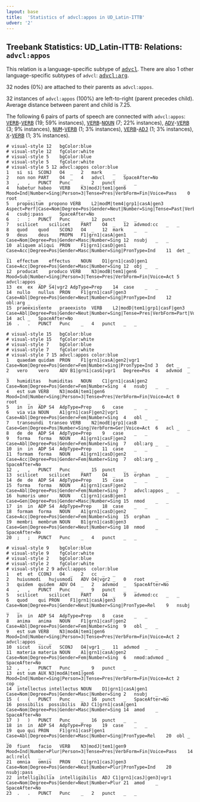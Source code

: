 ```yaml
---
layout: base
title:  'Statistics of advcl:appos in UD_Latin-ITTB'
udver: '2'
---
```


## Treebank Statistics: UD_Latin-ITTB: Relations: `advcl:appos`

This relation is a language-specific subtype of <tt><a href="la_ittb-dep-advcl.html">advcl</a></tt>.
There are also 1 other language-specific subtypes of `advcl`: <tt><a href="la_ittb-dep-advcl-arg.html">advcl:arg</a></tt>.

32 nodes (0%) are attached to their parents as `advcl:appos`.

32 instances of `advcl:appos` (100%) are left-to-right (parent precedes child).
Average distance between parent and child is 7.25.

The following 6 pairs of parts of speech are connected with `advcl:appos`: <tt><a href="la_ittb-pos-VERB.html">VERB</a></tt>-<tt><a href="la_ittb-pos-VERB.html">VERB</a></tt> (19; 59% instances), <tt><a href="la_ittb-pos-VERB.html">VERB</a></tt>-<tt><a href="la_ittb-pos-NOUN.html">NOUN</a></tt> (7; 22% instances), <tt><a href="la_ittb-pos-ADV.html">ADV</a></tt>-<tt><a href="la_ittb-pos-VERB.html">VERB</a></tt> (3; 9% instances), <tt><a href="la_ittb-pos-NUM.html">NUM</a></tt>-<tt><a href="la_ittb-pos-VERB.html">VERB</a></tt> (1; 3% instances), <tt><a href="la_ittb-pos-VERB.html">VERB</a></tt>-<tt><a href="la_ittb-pos-ADJ.html">ADJ</a></tt> (1; 3% instances), <tt><a href="la_ittb-pos-X.html">X</a></tt>-<tt><a href="la_ittb-pos-VERB.html">VERB</a></tt> (1; 3% instances).


~~~ conllu
# visual-style 12	bgColor:blue
# visual-style 12	fgColor:white
# visual-style 5	bgColor:blue
# visual-style 5	fgColor:white
# visual-style 5 12 advcl:appos	color:blue
1	si	si	SCONJ	O4	_	2	mark	_	_
2	non	non	PART	O4	_	4	advcl	_	SpaceAfter=No
3	,	,	PUNCT	Punc	_	2	punct	_	_
4	habetur	habeo	VERB	K3|modJ|tem1|gen6	Mood=Ind|Number=Sing|Person=3|Tense=Pres|VerbForm=Fin|Voice=Pass	0	root	_	_
5	propositum	propono	VERB	L2|modM|tem4|grp1|casA|gen3	Aspect=Perf|Case=Nom|Degree=Pos|Gender=Neut|Number=Sing|Tense=Past|VerbForm=Part|Voice=Pass	4	csubj:pass	_	SpaceAfter=No
6	:	:	PUNCT	Punc	_	12	punct	_	_
7	scilicet	scilicet	PART	O4	_	12	advmod:cc	_	_
8	quod	quod	SCONJ	O4	_	12	mark	_	_
9	deus	deus	PROPN	F1|grn1|casA|gen1	Case=Nom|Degree=Pos|Gender=Masc|Number=Sing	12	nsubj	_	_
10	aliquem	aliqui	PRON	F1|grn1|casD|gen1	Case=Acc|Degree=Pos|Gender=Masc|Number=Sing|PronType=Ind	11	det	_	_
11	effectum	effectus	NOUN	D1|grn1|casD|gen1	Case=Acc|Degree=Pos|Gender=Masc|Number=Sing	12	obj	_	_
12	producat	produco	VERB	N3|modB|tem1|gen6	Mood=Sub|Number=Sing|Person=3|Tense=Pres|VerbForm=Fin|Voice=Act	5	advcl:appos	_	_
13	ex	ex	ADP	S4|vgr2	AdpType=Prep	14	case	_	_
14	nullo	nullus	PRON	F1|grn1|casF|gen3	Case=Abl|Degree=Pos|Gender=Neut|Number=Sing|PronType=Ind	12	obl:arg	_	_
15	praeexistente	praeexisto	VERB	L2|modD|tem1|grp1|casF|gen3	Case=Abl|Degree=Pos|Gender=Neut|Number=Sing|Tense=Pres|VerbForm=Part|Voice=Act	14	acl	_	SpaceAfter=No
16	.	.	PUNCT	Punc	_	4	punct	_	_

~~~


~~~ conllu
# visual-style 15	bgColor:blue
# visual-style 15	fgColor:white
# visual-style 7	bgColor:blue
# visual-style 7	fgColor:white
# visual-style 7 15 advcl:appos	color:blue
1	quaedam	quidam	PRON	F1|grn1|casA|gen2|vgr1	Case=Nom|Degree=Pos|Gender=Fem|Number=Sing|PronType=Ind	3	det	_	_
2	vero	vero	ADV	B1|grn1|casG|vgr1	Degree=Pos	4	advmod	_	_
3	humiditas	humiditas	NOUN	C1|grn1|casA|gen2	Case=Nom|Degree=Pos|Gender=Fem|Number=Sing	4	nsubj	_	_
4	est	sum	VERB	N3|modA|tem1|gen6	Mood=Ind|Number=Sing|Person=3|Tense=Pres|VerbForm=Fin|Voice=Act	0	root	_	_
5	in	in	ADP	S4	AdpType=Prep	6	case	_	_
6	via	via	NOUN	A1|grn1|casF|gen2|vgr1	Case=Abl|Degree=Pos|Gender=Fem|Number=Sing	4	obl	_	_
7	transeundi	transeo	VERB	N2|modE|grp1|casB	Case=Gen|Degree=Pos|Number=Sing|VerbForm=Ger|Voice=Act	6	acl	_	_
8	de	de	ADP	S4	AdpType=Prep	9	case	_	_
9	forma	forma	NOUN	A1|grn1|casF|gen2	Case=Abl|Degree=Pos|Gender=Fem|Number=Sing	7	obl:arg	_	_
10	in	in	ADP	S4	AdpType=Prep	11	case	_	_
11	formam	forma	NOUN	A1|grn1|casD|gen2	Case=Acc|Degree=Pos|Gender=Fem|Number=Sing	7	obl:arg	_	SpaceAfter=No
12	,	,	PUNCT	Punc	_	15	punct	_	_
13	scilicet	scilicet	PART	O4	_	15	orphan	_	_
14	de	de	ADP	S4	AdpType=Prep	15	case	_	_
15	forma	forma	NOUN	A1|grn1|casF|gen2	Case=Abl|Degree=Pos|Gender=Fem|Number=Sing	7	advcl:appos	_	_
16	humoris	umor	NOUN	C1|grn1|casB|gen1	Case=Gen|Degree=Pos|Gender=Masc|Number=Sing	15	nmod	_	_
17	in	in	ADP	S4	AdpType=Prep	18	case	_	_
18	formam	forma	NOUN	A1|grn1|casD|gen2	Case=Acc|Degree=Pos|Gender=Fem|Number=Sing	15	orphan	_	_
19	membri	membrum	NOUN	B1|grn1|casB|gen3	Case=Gen|Degree=Pos|Gender=Neut|Number=Sing	18	nmod	_	SpaceAfter=No
20	;	;	PUNCT	Punc	_	4	punct	_	_

~~~


~~~ conllu
# visual-style 9	bgColor:blue
# visual-style 9	fgColor:white
# visual-style 2	bgColor:blue
# visual-style 2	fgColor:white
# visual-style 2 9 advcl:appos	color:blue
1	et	et	CCONJ	O4	_	2	cc	_	_
2	huiusmodi	hujusmodi	ADV	O4|vgr2	_	0	root	_	_
3	quidem	quidem	ADV	O4	_	2	advmod	_	SpaceAfter=No
4	,	,	PUNCT	Punc	_	9	punct	_	_
5	scilicet	scilicet	PART	O4	_	9	advmod:cc	_	_
6	quod	qui	PRON	F1|grn1|casA|gen3	Case=Nom|Degree=Pos|Gender=Neut|Number=Sing|PronType=Rel	9	nsubj	_	_
7	in	in	ADP	S4	AdpType=Prep	8	case	_	_
8	anima	anima	NOUN	F1|grn1|casF|gen2	Case=Abl|Degree=Pos|Gender=Fem|Number=Sing	9	obl	_	_
9	est	sum	VERB	N3|modA|tem1|gen6	Mood=Ind|Number=Sing|Person=3|Tense=Pres|VerbForm=Fin|Voice=Act	2	advcl:appos	_	_
10	sicut	sicut	SCONJ	O4|vgr1	_	11	advmod	_	_
11	materia	materia	NOUN	A1|grn1|casA|gen2	Case=Nom|Degree=Pos|Gender=Fem|Number=Sing	6	nmod:advmod	_	SpaceAfter=No
12	,	,	PUNCT	Punc	_	9	punct	_	_
13	est	sum	AUX	N3|modA|tem1|gen6	Mood=Ind|Number=Sing|Person=3|Tense=Pres|VerbForm=Fin|Voice=Act	2	cop	_	_
14	intellectus	intellectus	NOUN	D1|grn1|casA|gen1	Case=Nom|Degree=Pos|Gender=Masc|Number=Sing	2	nsubj	_	_
15	(	(	PUNCT	Punc	_	16	punct	_	SpaceAfter=No
16	possibilis	possibilis	ADJ	C1|grn1|casA|gen1	Case=Nom|Degree=Pos|Gender=Masc|Number=Sing	14	amod	_	SpaceAfter=No
17	)	)	PUNCT	Punc	_	16	punct	_	_
18	in	in	ADP	S4	AdpType=Prep	19	case	_	_
19	quo	qui	PRON	F1|grn1|casF|gen1	Case=Abl|Degree=Pos|Gender=Masc|Number=Sing|PronType=Rel	20	obl	_	_
20	fiunt	facio	VERB	N3|modJ|tem1|gen9	Mood=Ind|Number=Plur|Person=3|Tense=Pres|VerbForm=Fin|Voice=Pass	14	acl:relcl	_	_
21	omnia	omnis	PRON	C1|grn1|casJ|gen3	Case=Nom|Degree=Pos|Gender=Neut|Number=Plur|PronType=Ind	20	nsubj:pass	_	_
22	intelligibilia	intelligibilis	ADJ	C1|grn1|casJ|gen3|vgr1	Case=Nom|Degree=Pos|Gender=Neut|Number=Plur	21	amod	_	SpaceAfter=No
23	.	.	PUNCT	Punc	_	2	punct	_	_

~~~


